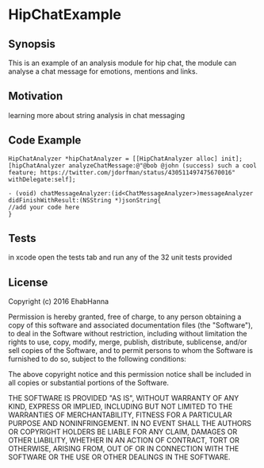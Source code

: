 # HipChatExample

## Synopsis

This is an example of an analysis module for hip chat, the module can analyse a chat message for emotions, mentions and links.

## Motivation

learning more about string analysis in chat messaging

## Code Example
```
HipChatAnalyzer *hipChatAnalyzer = [[HipChatAnalyzer alloc] init];
[hipChatAnalyzer analyzeChatMessage:@"@bob @john (success) such a cool feature; https://twitter.com/jdorfman/status/430511497475670016" withDelegate:self];

- (void) chatMessageAnalyzer:(id<ChatMessageAnalyzer>)messageAnalyzer didFinishWithResult:(NSString *)jsonString{
//add your code here
}
```
## Tests

in xcode open the tests tab and run any of the 32 unit tests provided


## License

Copyright (c) 2016 EhabHanna

Permission is hereby granted, free of charge, to any person obtaining a copy of this software and associated documentation files (the "Software"), to deal in the Software without restriction, including without limitation the rights to use, copy, modify, merge, publish, distribute, sublicense, and/or sell copies of the Software, and to permit persons to whom the Software is furnished to do so, subject to the following conditions:

The above copyright notice and this permission notice shall be included in all copies or substantial portions of the Software.

THE SOFTWARE IS PROVIDED "AS IS", WITHOUT WARRANTY OF ANY KIND, EXPRESS OR IMPLIED, INCLUDING BUT NOT LIMITED TO THE WARRANTIES OF MERCHANTABILITY, FITNESS FOR A PARTICULAR PURPOSE AND NONINFRINGEMENT. IN NO EVENT SHALL THE AUTHORS OR COPYRIGHT HOLDERS BE LIABLE FOR ANY CLAIM, DAMAGES OR OTHER LIABILITY, WHETHER IN AN ACTION OF CONTRACT, TORT OR OTHERWISE, ARISING FROM, OUT OF OR IN CONNECTION WITH THE SOFTWARE OR THE USE OR OTHER DEALINGS IN THE SOFTWARE.
